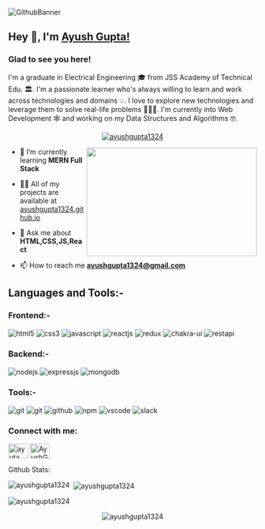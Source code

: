 ![GithubBanner](https://user-images.githubusercontent.com/112663758/209858397-dadceed0-7a64-40ce-b911-1a016c2b9f6d.gif)

## Hey 👋, I'm [Ayush Gupta!](https://github.com/ayushgupta1324/)

### Glad to see you here! 

I'm a graduate in Electrical Engineering 🎓 from JSS Academy of Technical Edu. 🏛. I'm a passionate learner who's always willing to learn and work across technologies and domains 💡. I love to explore new technologies and leverage them to solve real-life problems 👨🏻‍💻. I'm currently into Web Development 🕸️ and working on my Data Structures and Algorithms 🤓.

<p align="center"> <a href="https://github.com/ryo-ma/github-profile-trophy"><img src="https://github-profile-trophy.vercel.app/?username=ayushgupta1324" alt="ayushgupta1324" /></a> </p>

<div margin-bottom="36px">
<img align="right" height="220" width="345" alt="" src="https://user-images.githubusercontent.com/112663758/210334142-9208f722-e697-47e4-b854-6069c69cb60a.gif" />

- 🌱 I’m currently learning **MERN Full Stack**

- 👨‍💻 All of my projects are available at [ayushgupta1324.github.io](https://ayushgupta1324.github.io)

- 💬 Ask me about **HTML,CSS,JS,React**

- 📫 How to reach me **ayushgupta1324@gmail.com**
</div>



## Languages and Tools:-
<div >
 <div ><h3>Frontend:-</h3>
 <img src="https://img.shields.io/badge/html5-%23E34F26.svg?style=for-the-badge&logo=html5&logoColor=white" align="center" alt="html5">
 <img src = "https://img.shields.io/badge/css3-%231572B6.svg?style=for-the-badge&logo=css3&logoColor=white" align="center" alt="css3">
  <img src ="https://img.shields.io/badge/javascript-%23323330.svg?style=for-the-badge&logo=javascript&logoColor=%23F7DF1E" align="center" alt="javascript">
 <img src="https://img.shields.io/badge/React-20232A?style=for-the-badge&logo=react&logoColor=61DAFB"  align="center" alt="reactjs" />
 <img src="https://img.shields.io/badge/Redux-593D88?style=for-the-badge&logo=redux&logoColor=white"  align="center" alt="redux" />
 <img src = "https://img.shields.io/badge/chakra ui-%234ED1C5.svg?style=for-the-badge&logo=chakraui&logoColor=white" align="center" alt="chakra-ui"/>
 <img src="https://img.shields.io/badge/rest api-%23000000.svg?style=for-the-badge&logo=flask&logoColor=white" align="center" alt="restapi"/>  
</div>

  <div ><h3>Backend:-</h3> 
<img src="https://img.shields.io/badge/Node.js-339933?style=for-the-badge&logo=nodedotjs&logoColor=white" align="center" alt="nodejs" />
<img src="https://img.shields.io/badge/Express.js-000000?style=for-the-badge&logo=express&logoColor=white" align="center" alt="expressjs"/>
<img src="https://img.shields.io/badge/MongoDB-4EA94B?style=for-the-badge&logo=mongodb&logoColor=white" align="center" alt="mongodb"/>

 </div>
  <div ><h3>Tools:-</h3> 
   
   <img src="https://img.shields.io/badge/netlify-%23000000.svg?style=for-the-badge&logo=netlify&logoColor=#00C7B7" align="center" alt="git"/>
   <img src="https://img.shields.io/badge/Git-f44d27?style=for-the-badge&logo=git&logoColor=white"  align="center" alt="git"/>
   <img src="https://img.shields.io/badge/GitHub-100000?style=for-the-badge&logo=github&logoColor=white"  align="center" alt="github"/>
   <img src = "https://img.shields.io/badge/NPM-%23000000.svg?style=for-the-badge&logo=npm&logoColor=white" align="center" alt="npm">
   <img src="https://img.shields.io/badge/Visual%20Studio-5C2D91.svg?style=for-the-badge&logo=visual-studio&logoColor=white"  align="center" alt="vscode"/>
   <img src="https://img.shields.io/badge/Slack-4A154B?style=for-the-badge&logo=slack&logoColor=white" align="center" alt="slack"/>
 </div>
</div>


<h3 align="left">Connect with me:</h3>
<p align="left">
<a href="https://www.linkedin.com/in/ayuta/" target="blank"><img align="center" src="https://raw.githubusercontent.com/rahuldkjain/github-profile-readme-generator/master/src/images/icons/Social/linked-in-alt.svg" alt="ayuta" height="30" width="40" /></a>
 <a href="https://twitter.com/AyushGupta___" target="blank"><img align="center" src="https://raw.githubusercontent.com/rahuldkjain/github-profile-readme-generator/master/src/images/icons/Social/twitter.svg" alt="AyushGupta__" height="30" width="40" /></a>
</p

<h3 align="left">Github Stats:</h3>
<p><img align="left" src="https://github-readme-stats.vercel.app/api/top-langs?username=ayushgupta1324&show_icons=true&locale=en&layout=compact" alt="ayushgupta1324" /></p>

<p>&nbsp;<img align="center" src="https://github-readme-stats.vercel.app/api?username=ayushgupta1324&show_icons=true&locale=en" alt="ayushgupta1324" /></p>

<p><img align="center" src="https://github-readme-streak-stats.herokuapp.com/?user=ayushgupta1324&" alt="ayushgupta1324" /></p>

<p align="center"> <img src="https://komarev.com/ghpvc/?username=ayushgupta1324&label=Profile%20views&color=0e75b6&style=flat" alt="ayushgupta1324" /> </p>
